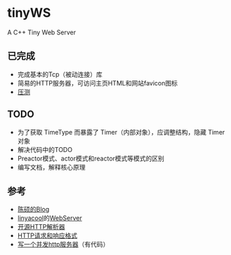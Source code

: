 # tinyWS
A C++ Tiny Web Server

## 已完成

- 完成基本的Tcp（被动连接）库
- 简易的HTTP服务器，可访问主页HTML和网站favicon图标
- [压测](./doc/pressure_test.md)

## TODO

- 为了获取 TimeType 而暴露了 Timer（内部对象），应调整结构，隐藏 Timer 对象
- 解决代码中的TODO
- Preactor模式、actor模式和reactor模式等模式的区别
- 编写文档，解释核心原理

## 参考

- [陈硕的Blog](http://www.cppblog.com/solstice/)
- [linyacool](https://github.com/linyacool)的[WebServer](https://github.com/linyacool/WebServer)
- [开源HTTP解析器](https://www.cnblogs.com/arnoldlu/p/6497837.html)
- [HTTP请求和响应格式](https://www.cnblogs.com/yaozhongxiao/archive/2013/03/02/2940252.html)
- [写一个并发http服务器](https://zhuanlan.zhihu.com/p/23336565)（有代码）
